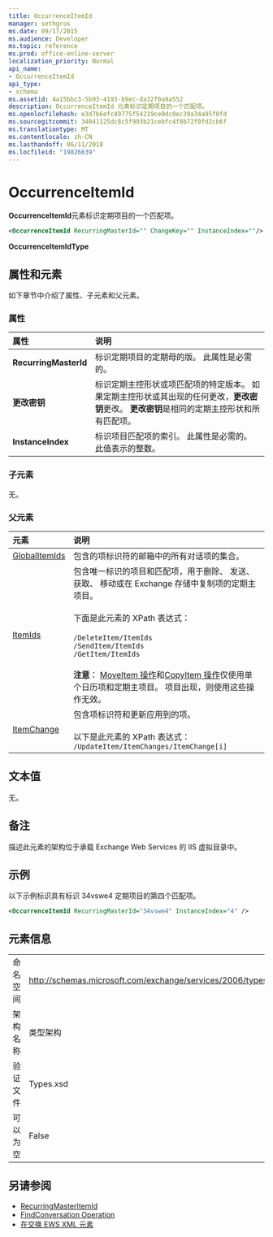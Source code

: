 ```yaml
---
title: OccurrenceItemId
manager: sethgros
ms.date: 09/17/2015
ms.audience: Developer
ms.topic: reference
ms.prod: office-online-server
localization_priority: Normal
api_name:
- OccurrenceItemId
api_type:
- schema
ms.assetid: 4a15bbc3-5b93-4193-b9ec-da32f0a9a552
description: OccurrenceItemId 元素标识定期项目的一个匹配项。
ms.openlocfilehash: e3d7b6efc49775f54219ce0dc0ec39a34a95f8fd
ms.sourcegitcommit: 34041125dc8c5f993b21cebfc4f8b72f0fd2cb6f
ms.translationtype: MT
ms.contentlocale: zh-CN
ms.lasthandoff: 06/11/2018
ms.locfileid: "19826639"
---
```

# <a name="occurrenceitemid"></a>OccurrenceItemId

**OccurrenceItemId**元素标识定期项目的一个匹配项。 
  
```XML
<OccurrenceItemId RecurringMasterId="" ChangeKey="" InstanceIndex=""/>
```

**OccurrenceItemIdType**

## <a name="attributes-and-elements"></a>属性和元素

如下章节中介绍了属性、子元素和父元素。
  
### <a name="attributes"></a>属性

|**属性**|**说明**|
|:-----|:-----|
|**RecurringMasterId** <br/> |标识定期项目的定期母的版。 此属性是必需的。  <br/> |
|**更改密钥** <br/> |标识定期主控形状或项匹配项的特定版本。 如果定期主控形状或其出现的任何更改，**更改密钥**更改。 **更改密钥**是相同的定期主控形状和所有匹配项。  <br/> |
|**InstanceIndex** <br/> |标识项目匹配项的索引。 此属性是必需的。 此值表示的整数。  <br/> |
   
### <a name="child-elements"></a>子元素

无。
  
### <a name="parent-elements"></a>父元素

|**元素**|**说明**|
|:-----|:-----|
|[GlobalItemIds](globalitemids.md) <br/> |包含的项标识符的邮箱中的所有对话项的集合。  <br/> |
|[ItemIds](itemids.md) <br/> | 包含唯一标识的项目和匹配项，用于删除、 发送、 获取、 移动或在 Exchange 存储中复制项的定期主项目。 <br/><br/>下面是此元素的 XPath 表达式： <br/><br/>  `/DeleteItem/ItemIds` <br/>  `/SendItem/ItemIds` <br/>  `/GetItem/ItemIds` <br/><br/>**注意**： [MoveItem 操作](moveitem-operation.md)和[CopyItem 操作](copyitem-operation.md)仅使用单个日历项和定期主项目。 项目出现，则使用这些操作无效。           |
|[ItemChange](itemchange.md) <br/> |包含项标识符和更新应用到的项。<br/><br/> 以下是此元素的 XPath 表达式：  <br/>  `/UpdateItem/ItemChanges/ItemChange[i]` <br/> |
   
## <a name="text-value"></a>文本值

无。
  
## <a name="remarks"></a>备注

描述此元素的架构位于承载 Exchange Web Services 的 IIS 虚拟目录中。
  
## <a name="example"></a>示例

以下示例标识具有标识 34vswe4 定期项目的第四个匹配项。
  
```XML
<OccurrenceItemId RecurringMasterId="34vswe4" InstanceIndex="4" />
```

## <a name="element-information"></a>元素信息

|||
|:-----|:-----|
|命名空间  <br/> |http://schemas.microsoft.com/exchange/services/2006/types  <br/> |
|架构名称  <br/> |类型架构  <br/> |
|验证文件  <br/> |Types.xsd  <br/> |
|可以为空  <br/> |False  <br/> |
   
## <a name="see-also"></a>另请参阅

- [RecurringMasterItemId](recurringmasteritemid.md)
- [FindConversation Operation](findconversation-operation.md)
- [在交换 EWS XML 元素](ews-xml-elements-in-exchange.md)

